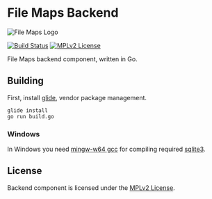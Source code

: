 # File Maps Backend

![File Maps Logo](https://codeboy.fi/filemaps_logo.png)

[![Build Status](https://travis-ci.org/filemaps/filemaps-backend.svg?branch=master)](https://travis-ci.org/filemaps/filemaps-backend)
[![MPLv2 License](https://img.shields.io/badge/license-MPLv2-blue.svg?style=flat-square)](https://www.mozilla.org/MPL/2.0/)

File Maps backend component, written in Go.

## Building

First, install [glide][2], vendor package management.

    glide install
    go run build.go

### Windows

In Windows you need [mingw-w64 gcc][3] for compiling required [sqlite3][4].

## License

Backend component is licensed under the [MPLv2 License][1].

[1]: https://github.com/filemaps/filemaps-backend/blob/master/LICENSE
[2]: https://github.com/Masterminds/glide
[3]: https://mingw-w64.org/
[4]: https://github.com/mattn/go-sqlite3
